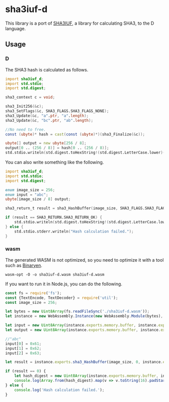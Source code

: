 # sha3iuf-d

This library is a port of [SHA3IUF](https://github.com/brainhub/SHA3IUF), a library for calculating SHA3, to the D language.


## Usage

### D

The SHA3 hash is calculated as follows.

```d
import sha3iuf_d;
import std.stdio;
import std.digest;

sha3_context c = void;

sha3_Init256(&c);
sha3_SetFlags(&c, SHA3_FLAGS.SHA3_FLAGS_NONE);
sha3_Update(&c, "a".ptr, "a".length);
sha3_Update(&c, "bc".ptr, "ab".length);

//No need to free.
const (ubyte)* hash = cast(const (ubyte)*)(sha3_Finalize(&c));

ubyte[] output = new ubyte[256 / 8];
output[0 .. (256 / 8)] = hash[0 .. (256 / 8)];
std.stdio.writeln(std.digest.toHexString!(std.digest.LetterCase.lower)(output));
```

You can also write something like the following.

```d
import sha3iuf_d;
import std.stdio;
import std.digest;

enum image_size = 256;
enum input = "abc";
ubyte[image_size / 8] output;

sha3_return_t result = sha3_HashBuffer(image_size, SHA3_FLAGS.SHA3_FLAGS_NONE, input.ptr, input.length, output.ptr, output.length);

if (result == SHA3_RETURN.SHA3_RETURN_OK) {
	std.stdio.writeln(std.digest.toHexString!(std.digest.LetterCase.lower)(output));
} else {
	std.stdio.stderr.writeln("Hash calculation failed.");
}
```

### wasm

The generated WASM is not optimized, so you need to optimize it with a tool such as [Binaryen](https://github.com/WebAssembly/binaryen).

```shell
wasm-opt -O -o sha3iuf-d.wasm sha3iuf-d.wasm
```

If you want to run it in Node.js, you can do the following.

```javascript
const fs = require('fs');
const {TextEncode, TextDecoder} = require('util');
const image_size = 256;

let bytes = new Uint8Array(fs.readFileSync('./sha3iuf-d.wasm'));
let instance = new WebAssembly.Instance(new WebAssembly.Module(bytes), {});

let input = new Uint8Array(instance.exports.memory.buffer, instance.exports.get_input_buffer_address(), instance.exports.input_buf_length());
let output = new Uint8Array(instance.exports.memory.buffer, instance.exports.get_output_buffer_address(), instance.exports.output_buf_length());

//"abc"
input[0] = 0x61;
input[1] = 0x62;
input[2] = 0x63;

let result = instance.exports.sha3_HashBuffer(image_size, 0, instance.exports.get_input_buffer_address(), 'abc'.length, instance.exports.get_output_buffer_address(), instance.exports.output_buf_length());

if (result == 0) {
	let hash_digest = new Uint8Array(instance.exports.memory.buffer, instance.exports.get_output_buffer_address(), image_size / 8);
	console.log(Array.from(hash_digest).map(v => v.toString(16).padStart(2,'0')).join(''));
} else {
	console.log('Hash calculation failed.');
}
```
